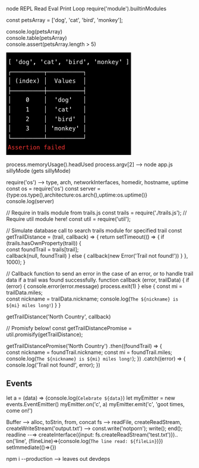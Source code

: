 node REPL Read Eval Print Loop
require('module').builtinModules

const petsArray = ['dog', 'cat', 'bird', 'monkey'];

console.log(petsArray)\
console.table(petsArray)\
console.assert(petsArray.length > 5)

![console methods](./assets/builtin-console-methods.png)

process.memoryUsage().headUsed
process.argv[2] --> node app.js sillyMode (gets sillyMode)

require('os') --> type, arch, networkInterfaces, homedir, hostname, uptime
const os = require('os')
const server = {type:os.type(),architecture:os.arch(),uptime:os.uptime()}
console.log(server)


// Require in trails module from trails.js
const trails = require('./trails.js');
// Require util module here!
const util = require('util');

// Simulate database call to search trails module for specified trail
const getTrailDistance = (trail, callback) => {
  return setTimeout(() => {
    if (trails.hasOwnProperty(trail)) {    
      const foundTrail = trails[trail];    
      callback(null, foundTrail)
    } else {
      callback(new Error('Trail not found!'))
    }
  }, 1000);
}

// Callback function to send an error in the case of an error, or to handle trail data if a trail was found successfully.
function callback (error, trailData) {
  if (error) {
    console.error(error.message)
    process.exit(1)
  } else {
    const mi = trailData.miles;   
    const nickname = trailData.nickname;
    console.log(`The ${nickname} is ${mi} miles long!`)
  }
}

getTrailDistance('North Country', callback)

// Promisfy below!
const getTrailDistancePromise = util.promisify(getTrailDistance);

getTrailDistancePromise('North Country')
  .then((foundTrail) => {      
    const nickname = foundTrail.nickname;
    const mi = foundTrail.miles; 
    console.log(`The ${nickname} is ${mi} miles long!`);
  })
  .catch((error) => {
    console.log('Trail not found!', error);
  })

## Events

let a = (data) => {console.log(`Celebrate ${data}`)
let myEmitter = new events.EventEmitter()
myEmitter.on('c', a)
myEmitter.emit('c', 'goot times, come on!')

Buffer --> alloc, toStrin, from, concat
fs --> readFile, createReadStream, createWriteStream('output.txt') --> const.write('notporn'); write(); end();
readline --=> createInterface({input: fs.createReadStream('test.txt')}).. on('line', (flineLine)=>{console.log(`The line read: ${fileLin}`)})
setImmediate(()=>{})

npm i --production --> leaves out devdeps
